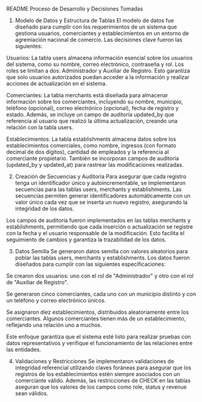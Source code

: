 README
Proceso de Desarrollo y Decisiones Tomadas
1. Modelo de Datos y Estructura de Tablas
El modelo de datos fue diseñado para cumplir con los requerimientos de un sistema que gestiona usuarios, comerciantes y establecimientos en un entorno de agremiación nacional de comercio. Las decisiones clave fueron las siguientes:

Usuarios: La tabla users almacena información esencial sobre los usuarios del sistema, como su nombre, correo electrónico, contraseña y rol. Los roles se limitan a dos: Administrador y Auxiliar de Registro. Esto garantiza que solo usuarios autorizados puedan acceder a la información y realizar acciones de actualización en el sistema.

Comerciantes: La tabla merchants está diseñada para almacenar información sobre los comerciantes, incluyendo su nombre, municipio, teléfono (opcional), correo electrónico (opcional), fecha de registro y estado. Además, se incluye un campo de auditoría updated_by que referencia al usuario que realizó la última actualización, creando una relación con la tabla users.

Establecimientos: La tabla establishments almacena datos sobre los establecimientos comerciales, como nombre, ingresos (con formato decimal de dos dígitos), cantidad de empleados y la referencia al comerciante propietario. También se incorporan campos de auditoría (updated_by y updated_at) para rastrear las modificaciones realizadas.

2. Creación de Secuencias y Auditoría
Para asegurar que cada registro tenga un identificador único y autoincrementable, se implementaron secuencias para las tablas users, merchants y establishments. Las secuencias permiten generar identificadores automáticamente con un valor único cada vez que se inserta un nuevo registro, asegurando la integridad de los datos.

Los campos de auditoría fueron implementados en las tablas merchants y establishments, permitiendo que cada inserción o actualización se registre con la fecha y el usuario responsable de la modificación. Esto facilita el seguimiento de cambios y garantiza la trazabilidad de los datos.

3. Datos Semilla
Se generaron datos semilla con valores aleatorios para poblar las tablas users, merchants y establishments. Los datos fueron diseñados para cumplir con las siguientes especificaciones:

Se crearon dos usuarios: uno con el rol de "Administrador" y otro con el rol de "Auxiliar de Registro".

Se generaron cinco comerciantes, cada uno con un municipio distinto y con un teléfono y correo electrónico únicos.

Se asignaron diez establecimientos, distribuidos aleatoriamente entre los comerciantes. Algunos comerciantes tienen más de un establecimiento, reflejando una relación uno a muchos.

Este enfoque garantiza que el sistema esté listo para realizar pruebas con datos representativos y verifique el funcionamiento de las relaciones entre las entidades.

4. Validaciones y Restricciones
Se implementaron validaciones de integridad referencial utilizando claves foráneas para asegurar que los registros de los establecimientos estén siempre asociados con un comerciante válido. Además, las restricciones de CHECK en las tablas aseguran que los valores de los campos como role, status y revenue sean válidos.
